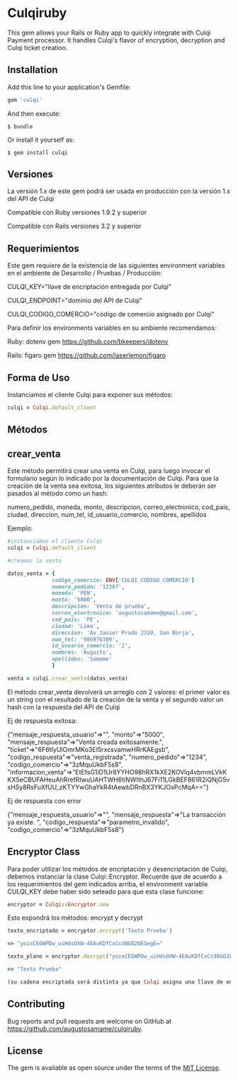 # Culqiruby

This gem allows your Rails or Ruby app to quickly integrate with Culqi Payment processor. It handles Culqi's flavor of encryption, decryption and Culqi ticket creation.

## Installation

Add this line to your application's Gemfile:

```ruby
gem 'culqi'
```

And then execute:

    $ bundle

Or install it yourself as:

    $ gem install culqi

## Versiones

La versión 1.x de este gem podrá ser usada en producción con la versión 1.x del API de Culqi

Compatible con Ruby versiones 1.9.2 y superior

Compatible con Rails versiones 3.2 y superior


## Requerimientos

Este gem requiere de la existencia de las siguientes environment variables en el ambiente de Desarrollo / Pruebas / Producción:

CULQI_KEY="llave de encriptación entregada por Culqi"

CULQI_ENDPOINT="dominio del API de Culqi"

CULQI_CODIGO_COMERCIO="código de comercio asignado por Culqi"



Para definir los environments variables en su ambiente recomendamos:


Ruby:
dotenv gem
https://github.com/bkeepers/dotenv


Rails:
figaro gem
https://github.com/laserlemon/figaro


## Forma de Uso

Instanciamos el cliente Culqi para exponer sus métodos:

```ruby
culqi = Culqi.default_client
```

## Métodos

## crear_venta

Este método permitirá crear una venta en Culqi, para luego invocar el formulario según lo indicado por la documentación de Culqi.
Para que la creación de la venta sea exitosa, los siguientes atributos le deberán ser pasados al método como un hash:

numero_pedido, moneda, monto, descripcion, correo_electronico, cod_pais, ciudad, direccion, num_tel, id_usuario_comercio, nombres, apellidos

Ejemplo:

```ruby
#instanciamos el cliente Culqi
culqi = Culqi.default_client

#creamos la venta

datos_venta = {
              codigo_comercio: ENV['CULQI_CODIGO_COMERCIO']
              numero_pedido: '12367',
              moneda: 'PEN',
              monto: '5000',
              descripcion: 'Venta de prueba',
              correo_electronico: 'augustosamame@gmail.com',
              cod_pais: 'PE',
              ciudad: 'Lima',
              direccion: 'Av Javier Prado 2320, San Borja',
              num_tel: '986976309',
              id_usuario_comercio: '2',
              nombres: 'Augusto',
              apellidos: 'Samame'
              }

venta = culqi.crear_venta(datos_venta)

```

El método crear_venta devolverá un arreglo con 2 valores: el primer valor es un string con el resultado de la creación de la venta y el segundo valor un hash con la respuesta del API de Culqi

Ej de respuesta exitosa:

{"mensaje_respuesta_usuario"=>"", "monto"=>"5000", "mensaje_respuesta"=>"Venta creada exitosamente.", "ticket"=>"6F6tIyUlOmrMKo3EI5rxcsvamwHRrKAEgsb", "codigo_respuesta"=>"venta_registrada", "numero_pedido"=>"1234", "codigo_comercio"=>"3zMquUkbF5s8", "informacion_venta"=>"EtEfsG1iD1Ur8YYHO98hRX1kXE2KOVlq4vbmmLVkKKX5eCBUFAHeuAhRrefRIwuUAHTWH6tiNWIthJ67Fi11LGkBEF861R2iQNjG5vsHSy8RsFuXfUU_zKTYYwGhaYkR4tAewbDRnBX3YKJOxPcMqA=="}


Ej de respuesta con error

{"mensaje_respuesta_usuario"=>"", "mensaje_respuesta"=>"La transacción ya existe. ", "codigo_respuesta"=>"parametro_invalido", "codigo_comercio"=>"3zMquUkbF5s8"}


## Encryptor Class

Para poder utilizar los métodos de encriptación y desencriptación de Culqi, debemos instanciar la clase Culqi::Encryptor.
Recuerde que de acuerdo a los requerimientos del gem indicados arriba, el environment variable CULQI_KEY debe haber sido seteado para que esta clase funcione:


```ruby
encryptor = Culqi::Encryptor.new
```

Esto expondrá los métodos: encrypt y decrypt

```ruby
texto_encriptado = encryptor.encrypt('Texto Prueba')

=> "yozxCEGWPDw_uiHdsOXW-4EAuKDfCxCcd0GO2bESegE="

texto_plano = encryptor.decrypt("yozxCEGWPDw_uiHdsOXW-4EAuKDfCxCcd0GO2bESegE=")

=> "Texto Prueba"

(su cadena encriptada será distinta ya que Culqi asigna una llave de encriptación distinta a cada cliente)
```


## Contributing

Bug reports and pull requests are welcome on GitHub at https://github.com/augustosamame/culqiruby.


## License

The gem is available as open source under the terms of the [MIT License](http://opensource.org/licenses/MIT).
